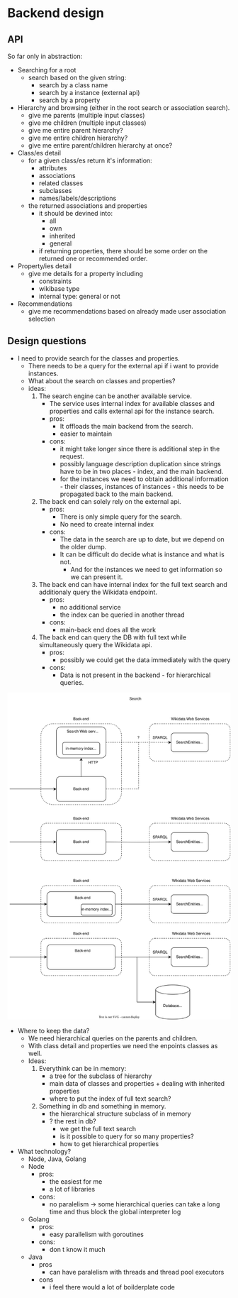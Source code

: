 # Backend design

## API

So far only in abstraction:

- Searching for a root
  - search based on the given string:
    - search by a class name
    - search by a instance (external api)
    - search by a property
- Hierarchy and browsing (either in the root search or association search).
  - give me parents (multiple input classes)
  - give me children (multiple input classes)
  - give me entire parent hierarchy?
  - give me entire children hierarchy?
  - give me entire parent/children hierarchy at once?
- Class/es detail
    - for a given class/es return it's information:
      - attributes
      - associations
      - related classes
      - subclasses
      - names/labels/descriptions
    - the returned associations and properties
      - it should be devined into:
        - all
        - own
        - inherited
        - general
      - if returning properties, there should be some order on the returned one or recommended order.
- Property/ies detail
  -  give me details for a property including
     -  constraints
     -  wikibase type
     -  internal type: general or not 
- Recommendations
  - give me recommendations based on already made user association selection

## Design questions

- I need to provide search for the classes and properties.
    - There needs to be a query for the external api if i want to provide instances.
    - What about the search on classes and properties?
    - ideas:
        1. The search engine can be another available service.
            - The service uses internal index for available classes and properties and calls external api for the instance search.
            - pros:
              - It offloads the main backend from the search.
              - easier to maintain
            - cons:
              - it might take longer since there is additional step in the request.
              - possibly language description duplication since strings have to be in two places - index, and the main backend.
              - for the instances we need to obtain additional information - their classes, instances of instances - this needs to be propagated back to the main backend.
        2. The back end can solely rely on the external api.
           - pros:
             - There is only simple query for the search.
             - No need to create internal index
           - cons:
             - The data in the search are up to date, but we depend on the older dump.
             - It can be difficult do decide what is instance and what is not.
               - And for the instances we need to get information so we can present it. 
        3. The back end can have internal index for the full text search and additionaly query the Wikidata endpoint.
           - pros:
             - no additional service
             - the index can be queried in another thread
           - cons:
             - main-back end does all the work
        4. The back end can query the DB with full text while simultaneously query the Wikidata api.
           - pros:
             - possibly we could get the data immediately with the query
           - cons:
             - Data is not present in the backend - for hierarchical queries.


![server-design](server-svg.drawio.svg)


- Where to keep the data?
  - We need hierarchical queries on the parents and children.
  - With class detail and properties we need the enpoints classes as well.
  - Ideas:
    1. Everythink can be in memory:   
        - a tree for the subclass of hierarchy
        - main data of classes and properties + dealing with inherited properties
        - where to put the index of full text search?
    2. Something in db and something in memory.
       - the hierarchical structure subclass of in memory
       - ? the rest in db?
         - we get the full text search
         - is it possible to query for so many properties?
         - how to get hierarchical properties
- What technology?
  - Node, Java, Golang
  - Node
    - pros:
      - the easiest for me
      - a lot of libraries
    - cons:
      - no paralelism -> some hierarchical queries can take a long time and thus block the global interpreter log
  - Golang
    - pros:
      - easy parallelism with goroutines
    - cons:
      - don t know it much
  - Java 
    - pros
      - can have paralelism with threads and thread pool executors
    - cons
      - i feel there would a lot of boilderplate code
